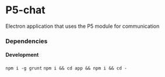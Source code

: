 # P5-chat
Electron application that uses the P5 module for communication

### Dependencies

#### Development

`npm i -g grunt`
`npm i && cd app && npm i && cd -`
